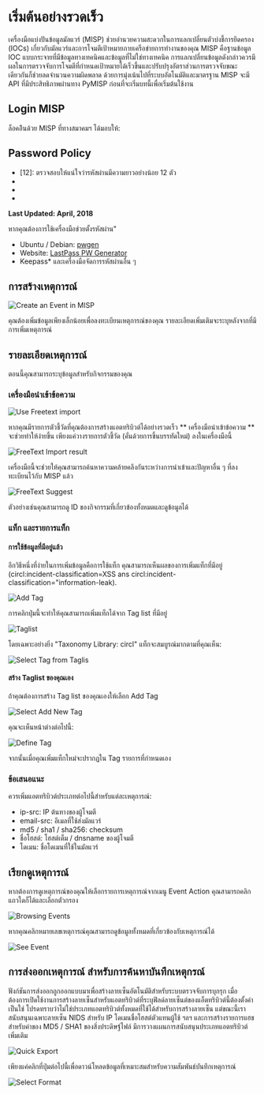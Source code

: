 <!-- This is a comment.
And Justice for All! -->

# เริ่มต้นอย่างรวดเร็ว

เครื่องมือแบ่งปันข้อมูลมัลแวร์ (MISP) ช่วยอำนวยความสะดวกในการแลกเปลี่ยนตัวบ่งชี้การยึดครอง (IOCs) เกี่ยวกับมัลแวร์และการโจมตีเป้าหมายภายเครือข่ายการทำงานของคุณ MISP คือฐานข้อมูล IOC แบบกระจายที่มีข้อมูลทางเทคนิคและข้อมูลที่ไม่ใช่ทางเทคนิค การแลกเปลี่ยนข้อมูลดังกล่าวควรมีผลในการตรวจจับการโจมตีที่กำหนดเป้าหมายได้เร็วขึ้นและปรับปรุงอัตราส่วนการตรวจจับขณะเดียวกันก็ช่วยลดจำนวนความผิดพลาด
ด้วยการมุ่งเน้นไปที่ระบบอัตโนมัติและมาตรฐาน MISP จะมี API ที่มีประสิทธิภาพผ่านทาง PyMISP ก่อนที่จะเริ่มบทนี้เพื่อเริ่มต้นใช้งาน

## Login MISP

ล็อคอิินด้วย MISP ที่ทางสมาคมฯ ได้มอบให้:

## Password Policy 
- [12]: ตรวจสอบให้แน่ใจว่ารหัสผ่านมีความยาวอย่างน้อย 12 ตัว
- [A-Z]: มีอย่างน้อยหนึ่งตัวพิมพ์ใหญ่
- [0-9| ]: ประกอบด้วยตัวเลขหรืออักขระพิเศษ 
- [a-z]: ตัวอักษรตัวพิมพ์เล็กอย่างน้อยหนึ่งตัว

**Last Updated: April, 2018**

หากคุณต้องการใช้เครื่องมือช่วยตั้งรหัสผ่าน"
- Ubuntu / Debian: [pwgen](https://linux.die.net/man/1/pwgen)
- Website: [LastPass PW Generator](https://lastpass.com/generatepassword.php)
- Keepass* และเครื่องมือจัดการรหัสผ่านอื่น ๆ

<div class="pagebreak"></div>

## การสร้างเหตุการณ์

![Create an Event in MISP](figures/AddEvent.jpg)

คุณต้องเพิ่มข้อมูลเพียงเล็กน้อยเพื่อลงทะเบียนเหตุการณ์ของคุณ รายละเอียดเพิ่มเติมจะระบุหลังจากที่มีการเพิ่มเหตุการณ์

## รายละเอียดเหตุการณ์

ตอนนี้คุณสามารถระบุข้อมูลสำหรับกิจกรรมของคุณ

### เครื่องมือนำเข้าข้อความ

![Use Freetext import](figures/AddEventDescription.jpg)

หากคุณมีรายการตัวชี้วัดที่คุณต้องการสร้างแอตทริบิวต์ได้อย่างรวดเร็ว ** เครื่องมือนำเข้าข้อความ ** จะช่วยทำให้ง่ายขึ้น เพียงแค่วางรายการตัวชี้วัด (คั่นด้วยการขึ้นบรรทัดใหม่) ลงในเครื่องมือนี้

![FreeText Import result](figures/FreeTextImportResult.jpg)

เครื่องมือนี้จะช่วยให้คุณสามารถค้นหาความคล้ายคลึงกันระหว่างการนำเข้าและปัญหาอื่น ๆ ที่ลงทะเบียนไว้กับ MISP แล้ว

![FreeText Suggest](figures/FreeTextSuggest.jpg)

ตัวอย่างเช่นคุณสามารถดู ID ของกิจกรรมที่เกี่ยวข้องทั้งหมดและดูข้อมูลได้

### แท็ก และรายการแท็ก 

#### การใช้ข้อมูลที่มีอยู่แล้ว

อีกวิธีหนึ่งที่ง่ายในการเพิ่มข้อมูลคือการใช้แท็ก คุณสามารถเห็นผลของการเพิ่มแท็กที่มีอยู่ (circl:incident-classification=XSS ans circl:incident-classification="information-leak).

![Add Tag](figures/SelectTag.jpg)

การคลิกปุ่มนี้จะทำให้คุณสามารถเพิ่มแท็กได้จาก Tag list ที่มีอยู่

![Taglist](figures/AddEventTagsList.jpg)

โดยเฉพาะอย่างยิ่ง "Taxonomy Library: circl" แท็กจะสมบูรณ์มากตามที่คุณเห็น:

![Select Tag from Taglis](figures/AddEventSelectTag.jpg)

#### สร้าง Taglist ของคุณเอง

ถ้าคุณต้องการสร้าง Tag list ของคุณเองให้เลือก Add Tag

![Select Add New Tag](figures/SelectAddNewTag.jpg)

คุณจะเห็นหน้าต่างต่อไปนี้:

![Define Tag](figures/AddTag.jpg)

จากนั้นเมื่อคุณเพิ่มแท็กใหม่จะปรากฏใน Tag รายการที่กำหนดเอง

### ข้อเสนอแนะ

ควรเพิ่มแอตทริบิวต์ประเภทต่อไปนี้สำหรับแต่ละเหตุการณ์:
- ip-src: IP ต้นทางของผู้โจมตี
- email-src: อีเมลที่ใช้ส่งมัลแวร์
- md5 / sha1 / sha256: checksum
- ชื่อโฮสต์: โฮสต์เต็ม / dnsname ของผู้โจมตี
- โดเมน: ชื่อโดเมนที่ใช้ในมัลแวร์

## เรียกดูเหตุการณ์
หากต้องการดูเหตุการณ์ของคุณให้เลือกรายการเหตุการณ์จากเมนู Event Action คุณสามารถคลิกแถวใดก็ได้และเลือกตัวกรอง

![Browsing Events](figures/ListEvents.png)

หากคุณคลิกหมายเลขเหตุการณ์คุณสามารถดูข้อมูลทั้งหมดที่เกี่ยวข้องกับเหตุการณ์ได้

![See Event](figures/SeeEvent.jpg)

## การส่งออกเหตุการณ์ สำหรับการค้นหาบันทึกเหตุกรณ์

ฟังก์ชันการส่งออกถูกออกแบบมาเพื่อสร้างลายเซ็นอัตโนมัติสำหรับระบบตรวจจับการบุกรุก เมื่อต้องการเปิดใช้งานการสร้างลายเซ็นสำหรับแอตทริบิวต์ที่ระบุฟิลด์ลายเซ็นต์ของแอ็ตทริบิวต์นี้ต้องตั้งค่าเป็นใช่ โปรดทราบว่าไม่ใช่ประเภทแอตทริบิวต์ทั้งหมดที่ใช้ได้สำหรับการสร้างลายเซ็น แต่ขณะนี้เราสนับสนุนเฉพาะลายเซ็น NIDS สำหรับ IP โดเมนชื่อโฮสต์ตัวแทนผู้ใช้ ฯลฯ และการสร้างรายการแฮชสำหรับค่าของ MD5 / SHA1 ของสิ่งประดิษฐ์ไฟล์ มีการวางแผนการสนับสนุนประเภทแอตทริบิวต์เพิ่มเติม

![Quick Export](figures/Export.jpg)

เพียงแค่คลิกที่ปุ่มต่อไปนี้เพื่อดาวน์โหลดข้อมูลที่เหมาะสมสำหรับความสัมพันธ์บันทึกเหตุการณ์

![Select Format](figures/SelectExport.jpg)
